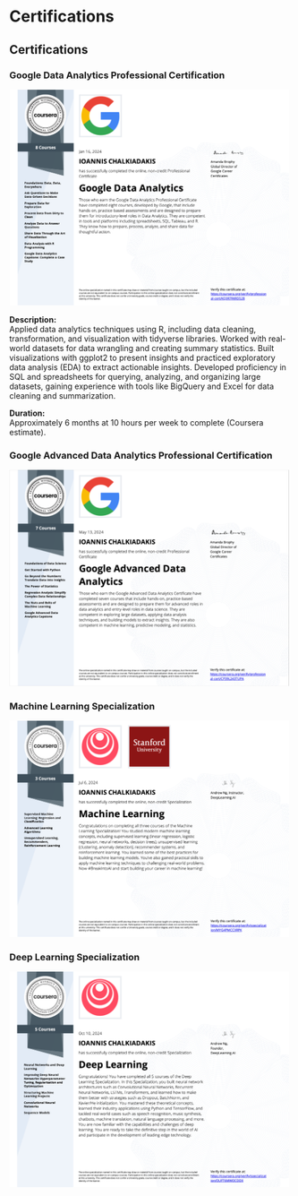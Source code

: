# Certifications

## Certifications

### Google Data Analytics Professional Certification

<a href="PDF/Coursera%20KQ3R7RKRDS28.pdf">
  <img src="Images/data%20analytics.png" alt="Google Data Analytics Certification" width="500">
</a>

**Description:**  
Applied data analytics techniques using R, including data cleaning, transformation, and visualization with tidyverse libraries. Worked with real-world datasets for data wrangling and creating summary statistics. Built visualizations with ggplot2 to present insights and practiced exploratory data analysis (EDA) to extract actionable insights. Developed proficiency in SQL and spreadsheets for querying, analyzing, and organizing large datasets, gaining experience with tools like BigQuery and Excel for data cleaning and summarization.

**Duration:**  
Approximately 6 months at 10 hours per week to complete (Coursera estimate).

### Google Advanced Data Analytics Professional Certification

<a href="PDF/Coursera%20CP39L243TUPA-2.pdf">
  <img src="Images/advanced%20data%20analytics.png" alt="Google Advanced Data Analytics Certification" width="500">
</a>



### Machine Learning Specialization

<a href="PDF/Coursera%20MYG4PMCCXRPK-2.pdf">
  <img src="Images/machine%20learning.png" alt="Machine Learning Specialization" width="500">
</a>


### Deep Learning Specialization

<a href="PDF/Coursera%20OUFT6MWOCDDX.pdf">
  <img src="Images/deep%20learning.png" alt="Deep Learning Specialization" width="500">
</a>

